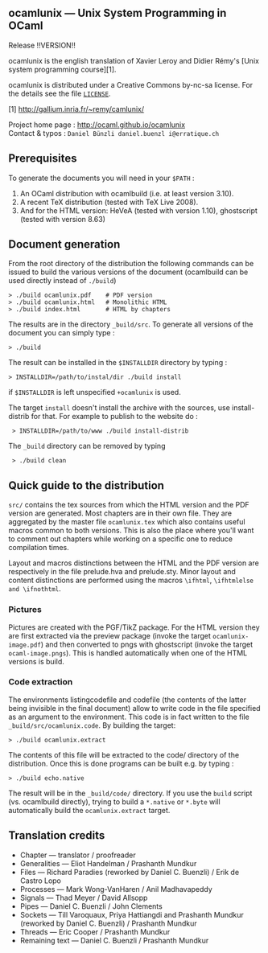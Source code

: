 ocamlunix — Unix System Programming in OCaml
-------------------------------------------------------------------------------
Release !!VERSION!!

ocamlunix is the english translation of Xavier Leroy and Didier Rémy's
[Unix system programming course][1].

ocamlunix is distributed under a Creative Commons by-nc-sa
license. For the details see the file [`LICENSE`](LICENSE).

[1] http://gallium.inria.fr/~remy/camlunix/

Project home page : http://ocaml.github.io/ocamlunix  
Contact & typos : `Daniel Bünzli daniel.buenzl i@erratique.ch`


## Prerequisites

To generate the documents you will need in your `$PATH` :

1. An OCaml distribution with ocamlbuild (i.e. at least version 3.10).
2. A recent TeX distribution (tested with TeX Live 2008).
3. And for the HTML version: HeVeA (tested with version 1.10),
   ghostscript (tested with version 8.63)


## Document generation

From the root directory of the distribution the following commands can
be issued to build the various versions of the document (ocamlbuild
can be used directly instead of `./build`)

    > ./build ocamlunix.pdf    # PDF version
    > ./build ocamlunix.html   # Monolithic HTML
    > ./build index.html       # HTML by chapters

The results are in the directory `_build/src`. To generate all versions
of the document you can simply type :

    > ./build

The result can be installed in the `$INSTALLDIR` directory by typing :

    > INSTALLDIR=/path/to/instal/dir ./build install

if `$INSTALLDIR` is left unspecified `+ocamlunix` is used. 

The target `install` doesn't install the archive with the sources, use
install-distrib for that. For example to publish to the website do :

     > INSTALLDIR=/path/to/www ./build install-distrib

The `_build` directory can be removed by typing

     > ./build clean


## Quick guide to the distribution

`src/` contains the tex sources from which the HTML version and the
PDF version are generated. Most chapters are in their own file. They
are aggregated by the master file `ocamlunix.tex` which also contains
useful macros common to both versions. This is also the place where
you'll want to comment out chapters while working on a specific one to
reduce compilation times.

Layout and macros distinctions between the HTML and the PDF version
are respectively in the file prelude.hva and prelude.sty. Minor layout
and content distinctions are performed using the macros `\ifhtml`,
`\ifhtmlelse and \ifnothtml`.


### Pictures

Pictures are created with the PGF/TikZ package. For the HTML version
they are first extracted via the preview package (invoke the target
`ocamlunix-image.pdf`) and then converted to pngs with ghostscript
(invoke the target `ocaml-image.pngs`). This is handled automatically
when one of the HTML versions is build.


### Code extraction

The environments listingcodefile and codefile (the contents of the
latter being invisible in the final document) allow to write code in
the file specified as an argument to the environment. This code is in
fact written to the file `_build/src/ocamlunix.code`. By building the
target:

    > ./build ocamlunix.extract

The contents of this file will be extracted to the code/ directory of
the distribution. Once this is done programs can be built e.g. by
typing :

    > ./build echo.native

The result will be in the `_build/code/` directory. If you use the
`build` script (vs. ocamlbuild directly), trying to build a `*.native`
or `*.byte` will automatically build the `ocamlunix.extract` target.


## Translation credits

* Chapter — translator / proofreader
* Generalities — Eliot Handelman / Prashanth Mundkur
* Files — Richard Paradies (reworked by Daniel C. Buenzli) /
  Erik de Castro Lopo
* Processes — Mark Wong-VanHaren / Anil Madhavapeddy
* Signals — Thad Meyer / David Allsopp
* Pipes — Daniel C. Buenzli / John Clements
* Sockets — Till Varoquaux, Priya Hattiangdi and Prashanth Mundkur 
  (reworked by Daniel C. Buenzli) / Prashanth Mundkur
* Threads — Eric Cooper / Prashanth Mundkur
* Remaining text — Daniel C. Buenzli / Prashanth Mundkur






